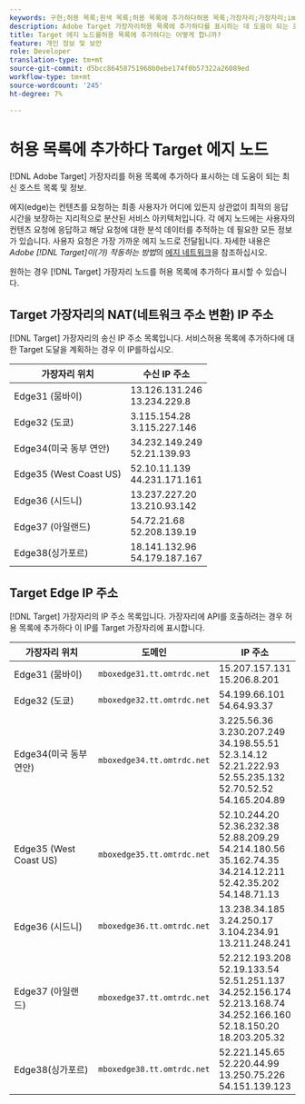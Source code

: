 ```yaml
---
keywords: 구현;허용 목록;흰색 목록;허용 목록에 추가하다허용 목록;가장자리;가장자리;implementation;implementation;whitelist;white list;;edge;edges
description: Adobe Target 가장자리허용 목록에 추가하다를 표시하는 데 도움이 되는 호스트 목록을 봅니다(최종 사용자가 최적의 응답 시간을 보장하는 지리적으로 분산된 서비스 노드).
title: Target 에지 노드를허용 목록에 추가하다는 어떻게 합니까?
feature: 개인 정보 및 보안
role: Developer
translation-type: tm+mt
source-git-commit: d5bcc86458751968b0ebe174f0b57322a26089ed
workflow-type: tm+mt
source-wordcount: '245'
ht-degree: 7%

---
```



# 허용 목록에 추가하다 Target 에지 노드

[!DNL Adobe Target] 가장자리를 허용 목록에 추가하다 표시하는 데 도움이 되는 최신 호스트 목록 및 정보.

에지(edge)는 컨텐츠를 요청하는 최종 사용자가 어디에 있든지 상관없이 최적의 응답 시간을 보장하는 지리적으로 분산된 서비스 아키텍처입니다. 각 에지 노드에는 사용자의 컨텐츠 요청에 응답하고 해당 요청에 대한 분석 데이터를 추적하는 데 필요한 모든 정보가 있습니다. 사용자 요청은 가장 가까운 에지 노드로 전달됩니다. 자세한 내용은 *Adobe [!DNL Target]이(가) 작동하는 방법*&#x200B;의 [에지 네트워크](/help/c-intro/how-target-works.md#concept_0AE2ED8E9DE64288A8B30FCBF1040934)을 참조하십시오.

원하는 경우 [!DNL Target] 가장자리 노드를 허용 목록에 추가하다 표시할 수 있습니다.

## Target 가장자리의 NAT(네트워크 주소 변환) IP 주소

[!DNL Target] 가장자리의 송신 IP 주소 목록입니다. 서비스허용 목록에 추가하다에 대한 Target 도달을 계획하는 경우 이 IP를하십시오.

| 가장자리 위치 | 수신 IP 주소 |
| --- | --- |
| Edge31 (뭄바이) | 13.126.131.246<br>13.234.229.8 |
| Edge32 (도쿄) | 3.115.154.28<br>3.115.227.146 |
| Edge34(미국 동부 연안) | 34.232.149.249<br>52.21.139.93 |
| Edge35 (West Coast US) | 52.10.11.139<br>44.231.171.161 |
| Edge36 (시드니) | 13.237.227.20<br>13.210.93.142 |
| Edge37 (아일랜드) | 54.72.21.68<br>52.208.139.19 |
| Edge38(싱가포르) | 18.141.132.96<br>54.179.187.167 |

## Target Edge IP 주소

[!DNL Target] 가장자리의 IP 주소 목록입니다. 가장자리에 API를 호출하려는 경우 허용 목록에 추가하다 이 IP를 Target 가장자리에 표시합니다.

| 가장자리 위치 | 도메인 | IP 주소 |
| --- | --- | --- |
| Edge31 (뭄바이) | `mboxedge31.tt.omtrdc.net` | 15.207.157.131<br>15.206.8.201 |
| Edge32 (도쿄) | `mboxedge32.tt.omtrdc.net` | 54.199.66.101<br>54.64.93.37 |
| Edge34(미국 동부 연안) | `mboxedge34.tt.omtrdc.net` | 3.225.56.36<br>3.230.207.249<br>34.198.55.51<br>52.3.14.12<br>52.21.222.93<br>52.55.235.132<br>52.70.52.52<br>54.165.204.89 |
| Edge35 (West Coast US) | `mboxedge35.tt.omtrdc.net` | 52.10.244.20<br>52.36.232.38<br>52.88.209.29<br>54.214.180.56<br>35.162.74.35<br>34.214.12.211<br>52.42.35.202<br>54.148.71.13 |
| Edge36 (시드니) | `mboxedge36.tt.omtrdc.net` | 13.238.34.185<br>3.24.250.17<br>3.104.234.91<br>13.211.248.241 |
| Edge37 (아일랜드) | `mboxedge37.tt.omtrdc.net` | 52.212.193.208<br>52.19.133.54<br>52.51.251.137<br>34.252.156.174<br>52.213.168.74<br>34.252.166.160<br>52.18.150.20<br>18.203.205.32 |
| Edge38(싱가포르) | `mboxedge38.tt.omtrdc.net` | 52.221.145.65<br>52.220.44.99<br>13.250.75.226<br>54.151.139.123 |





